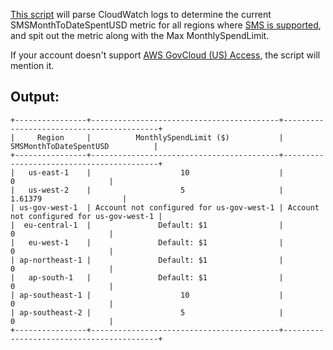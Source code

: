 [This script](sms_month_to_date_spent_usd.py) will parse CloudWatch logs to determine the current SMSMonthToDateSpentUSD metric for all regions where [SMS is supported](https://docs.aws.amazon.com/sns/latest/dg/sns-supported-regions-countries.html), and spit out the metric along with the Max MonthlySpendLimit.

If your account doesn't support [AWS GovCloud (US) Access](https://aws.amazon.com/govcloud-us/?whats-new-ess.sort-by=item.additionalFields.postDateTime&whats-new-ess.sort-order=desc), the script will mention it.


## Output:
```
+----------------+------------------------------------------+------------------------------------------+
|     Region     |          MonthlySpendLimit ($)           |          SMSMonthToDateSpentUSD          |
+----------------+------------------------------------------+------------------------------------------+
|   us-east-1    |                    10                    |                    0                     |
|   us-west-2    |                    5                     |                 1.61379                  |
| us-gov-west-1  | Account not configured for us-gov-west-1 | Account not configured for us-gov-west-1 |
|  eu-central-1  |               Default: $1                |                    0                     |
|   eu-west-1    |               Default: $1                |                    0                     |
| ap-northeast-1 |               Default: $1                |                    0                     |
|   ap-south-1   |               Default: $1                |                    0                     |
| ap-southeast-1 |                    10                    |                    0                     |
| ap-southeast-2 |                    5                     |                    0                     |
+----------------+------------------------------------------+------------------------------------------+
```
